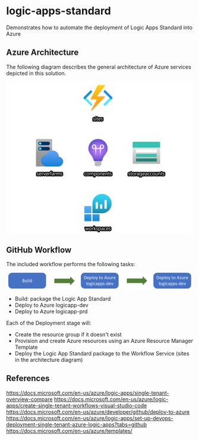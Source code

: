 # logic-apps-standard

Demonstrates how to automate the deployment of Logic Apps Standard into Azure

## Azure Architecture
The following diagram describes the general architecture of Azure services depicted in this solution.

![Azure Architecture](docs/img/architecture-azure.png)

## GitHub Workflow
The included workflow performs the following tasks:

![CI/CD Architecture](docs/img/architecture-cicd.png)

- Build: package the Logic App Standard
- Deploy to Azure logicapp-dev
- Deploy to Azure logicapp-prd

Each of the Deployment stage will:

- Create the resource group if it doesn't exist
- Provision and create Azure resources using an Azure Resource Manager Template
- Deploy the Logic App Standard package to the Workflow Service (sites in the architecture diagram)

## References

https://docs.microsoft.com/en-us/azure/logic-apps/single-tenant-overview-compare
https://docs.microsoft.com/en-us/azure/logic-apps/create-single-tenant-workflows-visual-studio-code
https://docs.microsoft.com/en-us/azure/developer/github/deploy-to-azure
https://docs.microsoft.com/en-us/azure/logic-apps/set-up-devops-deployment-single-tenant-azure-logic-apps?tabs=github
https://docs.microsoft.com/en-us/azure/templates/
